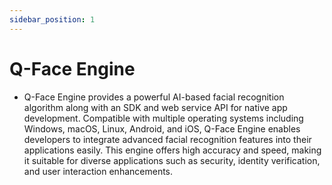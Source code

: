 ```yaml
---
sidebar_position: 1
---
```


# Q-Face Engine

- Q-Face Engine provides a powerful AI-based facial recognition algorithm along with an SDK and web service API for native app development. Compatible with multiple operating systems including Windows, macOS, Linux, Android, and iOS, Q-Face Engine enables developers to integrate advanced facial recognition features into their applications easily. This engine offers high accuracy and speed, making it suitable for diverse applications such as security, identity verification, and user interaction enhancements.